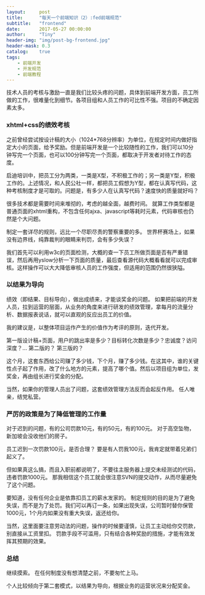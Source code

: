 ```yaml
---
layout:     post
title:      "每天一个前端知识（2）:fed前端规范"
subtitle:   "frontend"
date:       2017-05-27 00:00:00
author:     "Tiny"
header-img: "img/post-bg-frontend.jpg"
header-mask: 0.3
catalog:    true
tags:
    - 前端开发
    - 开发规范
    - 前端教程
---
```


技术人员的考核与激励一直是我们比较头疼的问题，具体到前端开发方面，员工所做的工作，很难量化到细节。各项目组和人员工作的可比性不强。项目的不确定因素太多。

### xhtml+css的绩效考核

之前曾经尝试按设计稿的大小（1024*768分辨率）为单位，在规定时间内做好指定大小的页面，给予奖励。但是前端开发是一个比较随性的工作，我们可以10分钟写完一个页面，也可以100分钟写完一个页面，都取决于开发者对待工作的态度。

启迪培训中，把员工分为两类，一类是X型，不积极工作的；另一类是Y型，积极工作的。上述情况，和人民公社一样，都把员工假想为Y型，都在认真写代码，这种考核制度才是可取的。问题是，有多少人在认真写代码？速度快的质量就好吗？

很多技术都是需要时间来堆彻的，考虑的越全面，越费时间。
就算工作类型都是普通页面的xhtml重构，不包含任何ajxa、javascript等耗时元素，代码审核也仍然是个大问题。

制定一套详尽的规则，远比一个尽职尽责的警察重要的多。
世界杯赛场上，如果没有边界线，纯靠裁判的眼睛来判罚，会有多少失误？

我们首先可以利用w3c的页面检测，大概的查一下员工所做页面是否有严重错误，然后再用yslow分析一下页面的质量，最后查看源代码大概看看就可以完成审核。这样操作可以大大降低审核人员的工作强度，但适用的范围仍然很狭隘。

### 以结果为导向

绩效（即结果、目标导向），做出成绩来，才能谈奖金的问题。
如果把前端的开发人员，拉到运营的层面，从业务的角度来进行研发的绩效管理，拿每月的流量分析、数据报表说话，就可以直观的反应出员工的价值。

我的建议是，以整体项目运作产生的价值作为考评的原则，迭代开发。

第一版设计稿+页面，用户的跳出率是多少？目标转化次数是多少？忠诚度？访问深度？…
第二版的？
第三版的？

这个月，这套东西给公司赚了多少钱，下个月，赚了多少钱。在这其中，谁的关键性点子起了作用，改了什么地方的元素，提高了哪个值。然后以项目组为单位，发奖金，再由组长进行奖金的分配。

当然，如果你的管理人员出了问题，这套绩效管理方法反而会起反作用。
任人唯亲，结党私营。

### 严厉的政策是为了降低管理的工作量

对于迟到的问题，有的公司罚款10元，有的50元，有的100元。
对于高空坠物，新加坡会没收他们的房子。

员工迟到一次罚款100元，是否合理？
要是有人罚我100元，我肯定就带着兄弟们起义了。

但如果真这么搞，而且入职前都说明了，不要往主服务器上提交未经测试的代码，违者罚款1000元。
那我相信这个员工就会很注意SVN的提交动作，从而尽量避免了这个问题。

要知道，没有任何企业是依靠扣员工的薪水发家的。
制定规则的目的是为了避免失误，而不是为了处罚。我们可以再订一条，如果出现失误，公司暂时替你保管1000元，1个月内如果没有重大失误，返还给你。

当然，这里面要注意劳动法的问题，操作的时候要谨慎，让员工主动给你交罚款，别直接从工资里扣。
罚款手段不可滥用，只有结合各种奖励的措施，才能有效发挥其预期的效果。

### 总结

继续摸索。
在任何制度没有想清楚之前，不要匆忙上马。

个人比较倾向于第二套模式，以结果为导向，根据业务的运营状况来分配奖金。



